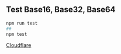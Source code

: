
## Test Base16, Base32, Base64

```bash
npm run test
##
npm test

```

[Cloudflare](https://cdnjs.cloudflare.com/)

